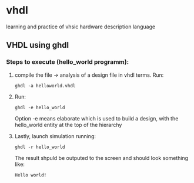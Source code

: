 # vhdl
learning and practice of vhsic hardware description language

## VHDL using ghdl

### Steps to execute (hello_world programm):

1. compile the file -> analysis of a design file in vhdl terms. Run:
   ```
   ghdl -a helloworld.vhdl
   ```
2. Run:  
   ```
   ghdl -e hello_world
   ```
   Option -e means elaborate which is used to build a design, with the hello_world entity at the top of the hierarchy

3. Lastly, launch simulation running:
   ```
   ghdl -r hello_world
   ```
   The result shpuld be outputed to the screen and should look something like:
   ```
   Hello world!
   ```
